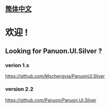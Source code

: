 ## [简体中文]("https://github.com/Mochengvia")

# 欢迎 !

## Looking for Panuon.UI.Silver ?

### verion 1.x
https://github.com/Mochengvia/PanuonUI.Silver  

### version 2.2
https://github.com/Panuon/Panuon.UI.Silver  